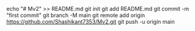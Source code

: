 echo "# Mv2" >> README.md
git init
git add README.md
git commit -m "first commit"
git branch -M main
git remote add origin https://github.com/Shashikant7353/Mv2.git
git push -u origin main
